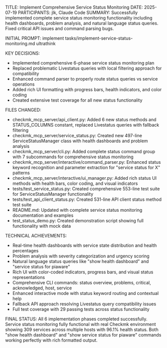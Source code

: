 TITLE: Implement Comprehensive Service Status Monitoring
DATE: 2025-07-19
PARTICIPANTS: jlk, Claude Code
SUMMARY: Successfully implemented complete service status monitoring functionality including health dashboards, problem analysis, and natural language status queries. Fixed critical API issues and command parsing bugs.

INITIAL PROMPT: implement tasks/implement-service-status-monitoring.md ultrathink

KEY DECISIONS:
- Implemented comprehensive 6-phase service status monitoring plan
- Replaced problematic Livestatus queries with local filtering approach for compatibility
- Enhanced command parser to properly route status queries vs service operations
- Added rich UI formatting with progress bars, health indicators, and color coding
- Created extensive test coverage for all new status functionality

FILES CHANGED:
- checkmk_mcp_server/api_client.py: Added 6 new status methods and STATUS_COLUMNS constant, replaced Livestatus queries with fallback filtering
- checkmk_mcp_server/service_status.py: Created new 497-line ServiceStatusManager class with health dashboards and problem analysis
- checkmk_mcp_server/cli.py: Added complete status command group with 7 subcommands for comprehensive status monitoring
- checkmk_mcp_server/interactive/command_parser.py: Enhanced status keyword recognition and parameter extraction for "service status for X" patterns
- checkmk_mcp_server/interactive/ui_manager.py: Added rich status UI methods with health bars, color coding, and visual indicators
- tests/test_service_status.py: Created comprehensive 553-line test suite for ServiceStatusManager functionality
- tests/test_api_client_status.py: Created 531-line API client status method test suite
- README.md: Updated with complete service status monitoring documentation and examples
- test_status_demo.py: Created demonstration script showing full functionality with mock data

TECHNICAL ACHIEVEMENTS:
- Real-time health dashboards with service state distribution and health percentages
- Problem analysis with severity categorization and urgency scoring
- Natural language status queries like "show health dashboard" and "service status for piaware"
- Rich UI with color-coded indicators, progress bars, and visual status representations
- Comprehensive CLI commands: status overview, problems, critical, acknowledged, host, service
- Enhanced interactive mode with status keyword routing and contextual help
- Fallback API approach resolving Livestatus query compatibility issues
- Full test coverage with 29 passing tests across status functionality

FINAL STATUS:
All 6 implementation phases completed successfully. Service status monitoring fully functional with real Checkmk environment showing 309 services across multiple hosts with 96.1% health status. Both "show health dashboard" and "show service status for piaware" commands working perfectly with rich formatted output.